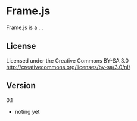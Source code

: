 Frame.js
============

Frame.js is a ...  


License
----------------
Licensed under the Creative Commons BY-SA 3.0  
http://creativecommons.org/licenses/by-sa/3.0/nl/


Version
-----------------
0.1  
+ noting yet